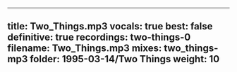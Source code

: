 
---
title: Two_Things.mp3
vocals: true
best: false
definitive: true
recordings: two-things-0
filename: Two_Things.mp3
mixes: two_things-mp3
folder: 1995-03-14/Two Things
weight: 10
---
